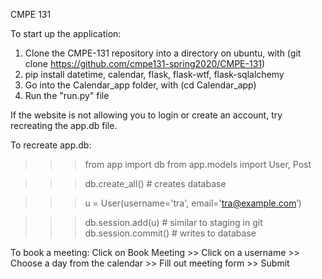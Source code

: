 CMPE 131


To start up the application:
1) Clone the CMPE-131 repository into a directory on ubuntu, with
    (git clone https://github.com/cmpe131-spring2020/CMPE-131)
2) pip install datetime, calendar, flask, flask-wtf, flask-sqlalchemy
3) Go into the Calendar_app folder, with (cd Calendar_app)
4) Run the "run.py" file

If the website is not allowing you to login or create an account, try recreating the app.db file.

To recreate app.db:
>>> from app import db 
>>> from app.models import User, Post

>>> db.create_all()     # creates database

>>> u = User(username='tra', email='tra@example.com’)

>>> db.session.add(u)   # similar to staging in git
>>> db.session.commit() # writes to database

To book a meeting: 
Click on Book Meeting >> Click on a username >> Choose a day from the calendar >> Fill out meeting form >> Submit

